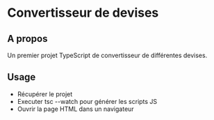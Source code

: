# Convertisseur de devises

## A propos <a name = "about"></a>

Un premier projet TypeScript de convertisseur de différentes devises.

## Usage <a name = "usage"></a>

- Récupérer le projet
- Executer tsc --watch pour générer les scripts JS
- Ouvrir la page HTML dans un navigateur
